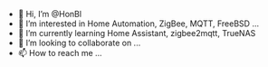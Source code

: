 - 👋 Hi, I’m @HonBl
- 👀 I’m interested in Home Automation, ZigBee, MQTT, FreeBSD ...
- 🌱 I’m currently learning Home Assistant, zigbee2mqtt, TrueNAS
- 💞️ I’m looking to collaborate on ...
- 📫 How to reach me ...

<!---
HonBl/HonBl is a ✨ special ✨ repository because its `README.md` (this file) appears on your GitHub profile.
You can click the Preview link to take a look at your changes.
--->
